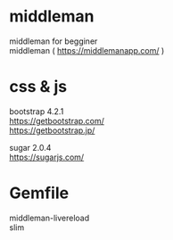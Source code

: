 # middleman
middleman for begginer  
middleman ( https://middlemanapp.com/ )  

# css & js
bootstrap 4.2.1  
https://getbootstrap.com/  
https://getbootstrap.jp/  

sugar 2.0.4  
https://sugarjs.com/  


# Gemfile
middleman-livereload  
slim
